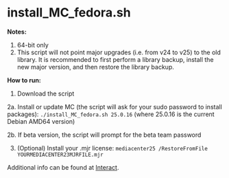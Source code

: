 # install_MC_fedora.sh

**Notes:**
1. 64-bit only
2. This script will not point major upgrades (i.e. from v24 to v25) to the old library. It is recommended to first perform a library backup, install the new major version, and then restore the library backup.

**How to run:**

1. Download the script

2a. Install or update MC (the script will ask for your sudo password to install packages): 
`./install_MC_fedora.sh 25.0.16` (where 25.0.16 is the current Debian AMD64 version)

2b. If beta version, the script will prompt for the beta team password 

3. (Optional) Install your .mjr license: 
  `mediacenter25 /RestoreFromFile YOURMEDIACENTER23MJRFILE.mjr`



Additional info can be found at [Interact](https://yabb.jriver.com/interact/index.php/topic,119981.0.html).

